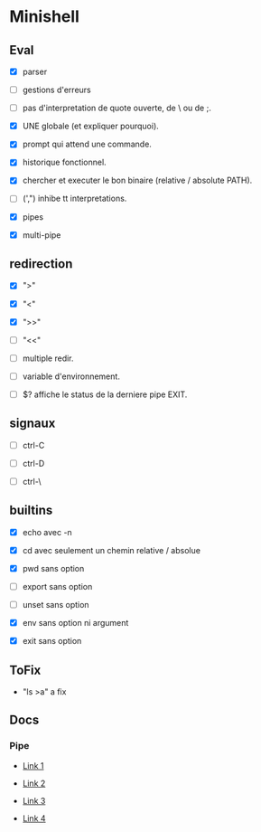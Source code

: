 # Minishell

## Eval

- [x] parser

- [ ] gestions d'erreurs

- [ ] pas d'interpretation de quote ouverte, de \ ou de ;.

- [x] UNE globale (et expliquer pourquoi).

- [x] prompt qui attend une commande.

- [x] historique fonctionnel.

- [x] chercher et executer le bon binaire (relative / absolute PATH).

- [ ] (',") inhibe tt interpretations.

- [x] pipes

- [x] multi-pipe

## redirection

- [x] ">"

- [x] "<"

- [x] ">>"

- [ ] "<<"

- [ ] multiple redir.

- [ ] variable d'environnement.

- [ ] $? affiche le status de la derniere pipe EXIT.

## signaux

- [ ] ctrl-C

- [ ] ctrl-D

- [ ] ctrl-\

## builtins

- [x] echo avec -n

- [x] cd avec seulement un chemin relative / absolue

- [x] pwd sans option

- [ ] export sans option

- [ ] unset sans option

- [x] env sans option ni argument

- [x] exit sans option

## ToFix

- "ls >a" a fix

## Docs

### Pipe

- [Link 1](http://www.zeitoun.net/articles/communication-par-tuyau/start\n)

- [Link 2](http://www.zeitoun.net/_media/articles/communication-par-tuyau/stdxxx_2.png\n)

- [Link 3](http://www.rozmichelle.com/pipes-forks-dups/\n)

- [Link 4](https://tldp.org/LDP/lpg/node11.html\n)
